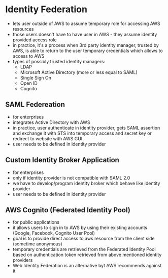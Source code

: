 # Identity Federation

* lets user outside of AWS to assume temporary role for accessing AWS resources
* those users doesn't have to have user in AWS - they assume identity provided access role
* in practice, it's a process when 3rd party identity manager, trusted by AWS, is able to return to the user temporary credentials which allows to access to AWS
* types of possibly trusted identity managers:
  * LDAP
  * Microsoft Active Directory (more or less equal to SAML)
  * Single Sign On
  * Open ID
  * Cognito

## SAML Federeation
* for enterprises
* integrates Active Directory with AWS
* in practice, user authenticate in identity provider, gets SAML assertion and exchange it with STS into temporary access and secret key or redirect to website with AWS GUI.
* user needs to be defined in identity provider

## Custom Identity Broker Application
* for enterprises
* only if identity provider is not compatible with SAML 2.0
* we have to develop/program identity broker which behave like identity provider
* user needs to be defined in identity provider

## AWS Cognito (Federated Identity Pool)
* for public applications
* it allows users to sign in to AWS by using their existing accounts (Google, Facebook, Cognito User Pool) 
* goal is to provide direct access to aws resource from the client side (sometime anonymous)
* temporary credentials are retrieved from the Federated Identity Pool based on authentication token retrieved from above mentioned identity providers
* Web Identity Federation is an alternative byt AWS recommends against it

